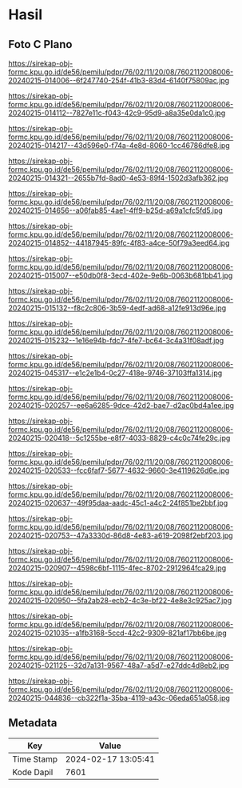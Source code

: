 # Hasil

## Foto C Plano

https://sirekap-obj-formc.kpu.go.id/de56/pemilu/pdpr/76/02/11/20/08/7602112008006-20240215-014006--6f247740-254f-41b3-83d4-6140f75809ac.jpg

https://sirekap-obj-formc.kpu.go.id/de56/pemilu/pdpr/76/02/11/20/08/7602112008006-20240215-014112--7827e11c-f043-42c9-95d9-a8a35e0da1c0.jpg

https://sirekap-obj-formc.kpu.go.id/de56/pemilu/pdpr/76/02/11/20/08/7602112008006-20240215-014217--43d596e0-f74a-4e8d-8060-1cc46786dfe8.jpg

https://sirekap-obj-formc.kpu.go.id/de56/pemilu/pdpr/76/02/11/20/08/7602112008006-20240215-014321--2655b7fd-8ad0-4e53-89f4-1502d3afb362.jpg

https://sirekap-obj-formc.kpu.go.id/de56/pemilu/pdpr/76/02/11/20/08/7602112008006-20240215-014656--a06fab85-4ae1-4ff9-b25d-a69a1cfc5fd5.jpg

https://sirekap-obj-formc.kpu.go.id/de56/pemilu/pdpr/76/02/11/20/08/7602112008006-20240215-014852--44187945-89fc-4f83-a4ce-50f79a3eed64.jpg

https://sirekap-obj-formc.kpu.go.id/de56/pemilu/pdpr/76/02/11/20/08/7602112008006-20240215-015007--e50db0f8-3ecd-402e-9e6b-0063b681bb41.jpg

https://sirekap-obj-formc.kpu.go.id/de56/pemilu/pdpr/76/02/11/20/08/7602112008006-20240215-015132--f8c2c806-3b59-4edf-ad68-a12fe913d96e.jpg

https://sirekap-obj-formc.kpu.go.id/de56/pemilu/pdpr/76/02/11/20/08/7602112008006-20240215-015232--1e16e94b-fdc7-4fe7-bc64-3c4a31f08adf.jpg

https://sirekap-obj-formc.kpu.go.id/de56/pemilu/pdpr/76/02/11/20/08/7602112008006-20240215-045317--e1c2e1b4-0c27-418e-9746-37103ffa1314.jpg

https://sirekap-obj-formc.kpu.go.id/de56/pemilu/pdpr/76/02/11/20/08/7602112008006-20240215-020257--ee6a6285-9dce-42d2-bae7-d2ac0bd4a1ee.jpg

https://sirekap-obj-formc.kpu.go.id/de56/pemilu/pdpr/76/02/11/20/08/7602112008006-20240215-020418--5c1255be-e8f7-4033-8829-c4c0c74fe29c.jpg

https://sirekap-obj-formc.kpu.go.id/de56/pemilu/pdpr/76/02/11/20/08/7602112008006-20240215-020533--fcc6faf7-5677-4632-9660-3e4119626d6e.jpg

https://sirekap-obj-formc.kpu.go.id/de56/pemilu/pdpr/76/02/11/20/08/7602112008006-20240215-020637--49f95daa-aadc-45c1-a4c2-24f851be2bbf.jpg

https://sirekap-obj-formc.kpu.go.id/de56/pemilu/pdpr/76/02/11/20/08/7602112008006-20240215-020753--47a3330d-86d8-4e83-a619-2098f2ebf203.jpg

https://sirekap-obj-formc.kpu.go.id/de56/pemilu/pdpr/76/02/11/20/08/7602112008006-20240215-020907--4598c6bf-1115-4fec-8702-2912964fca29.jpg

https://sirekap-obj-formc.kpu.go.id/de56/pemilu/pdpr/76/02/11/20/08/7602112008006-20240215-020950--5fa2ab28-ecb2-4c3e-bf22-4e8e3c925ac7.jpg

https://sirekap-obj-formc.kpu.go.id/de56/pemilu/pdpr/76/02/11/20/08/7602112008006-20240215-021035--a1fb3168-5ccd-42c2-9309-821af17bb6be.jpg

https://sirekap-obj-formc.kpu.go.id/de56/pemilu/pdpr/76/02/11/20/08/7602112008006-20240215-021125--32d7a131-9567-48a7-a5d7-e27ddc4d8eb2.jpg

https://sirekap-obj-formc.kpu.go.id/de56/pemilu/pdpr/76/02/11/20/08/7602112008006-20240215-044836--cb322f1a-35ba-4119-a43c-06eda651a058.jpg


## Metadata

| Key        | Value               |
| ---------- | ------------------- |
| Time Stamp | 2024-02-17 13:05:41 |
| Kode Dapil | 7601                |



